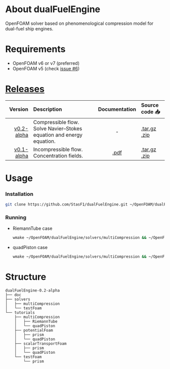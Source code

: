 # About dualFuelEngine
OpenFOAM solver based on phenomenological compression model for dual-fuel ship engines.

# Requirements
- OpenFOAM v6 or v7 (preferred)
- OpenFOAM v5 (check [issue #6](https://github.com/StasF1/dualFuelEngine/issues/6)) 

# [Releases](https://github.com/StasF1/dualFuelEngine/releases)
|Version|Description|Documentation|Source code 📥|
|------:|:----------|:-----------:|:-------------|
[v0.2-alpha](https://github.com/StasF1/dualFuelEngine/tree/v0.1-alpha)|Compressible flow. Solve Navier–Stokes equation and energy equation.|-|[.tar.gz](https://github.com/StasF1/dualFuelEngine/archive/v0.2-alpha.tar.gz)<br> [.zip](https://github.com/StasF1/dualFuelEngine/archive/v0.2-alpha.zip)|
[v0.1-alpha](https://github.com/StasF1/dualFuelEngine/tree/v0.1-alpha)|Incompressible flow. Concentration fields.|[.pdf](https://github.com/StasF1/dualFuelEngine/releases/download/v0.1-alpha/dualFuelEngine-0.1-alpha.pdf)|[.tar.gz](https://github.com/StasF1/dualFuelEngine/archive/v0.1-alpha.tar.gz)<br> [.zip](https://github.com/StasF1/dualFuelEngine/archive/v0.1-alpha.zip)|

# Usage
### Installation
```bash
git clone https://github.com/StasF1/dualFuelEngine.git ~/OpenFOAM/dualFuelEngine
```

### Running
- RiemannTube case
    ```bash
    wmake ~/OpenFOAM/dualFuelEngine/solvers/multiCompression && ~/OpenFOAM/dualFuelEngine/tutorials/multiCompression/RiemannTube/./Allclean && ~/OpenFOAM/dualFuelEngine/tutorials/multiCompression/RiemannTube/./Allrun || cat ~/OpenFOAM/dualFuelEngine/tutorials/multiCompression/RiemannTube/log.multiCompression
    ```
- quadPiston case
    ```bash
    wmake ~/OpenFOAM/dualFuelEngine/solvers/multiCompression && ~/OpenFOAM/dualFuelEngine/tutorials/multiCompression/quadPiston/./Allclean && ~/OpenFOAM/dualFuelEngine/tutorials/multiCompression/quadPiston/./Allrun || cat ~/OpenFOAM/dualFuelEngine/tutorials/multiCompression/quadPiston/log.multiCompression
    ```

# Structure
```gitignore
dualFuelEngine-0.2-alpha
├── doc
├── solvers
│   ├── multiCompression
│   └── testFoam
└── tutorials
    ├── multiCompression
    │   ├── RiemannTube
    │   └── quadPiston
    ├── potentialFoam
    │   ├── prism
    │   └── quadPiston
    ├── scalarTransportFoam
    │   ├── prism
    │   └── quadPiston
    └── testFoam
        └── prism
```